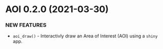 AOI 0.2.0 (2021-03-30)
=========================

### NEW FEATURES

  * `aoi_draw()` - Interactivly draw an Area of Interest (AOI) using a `shiny` app.